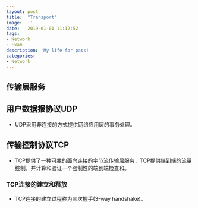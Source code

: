 ```yaml
---
layout:	post
title:	"Transport"
image:	''
date:	2019-01-01 11:12:52
tags:	
- Network
- Exam
description: 'My life for pass!'
categories:
- Network
---
```


<script type="text/javascript" src="../MathJax/MathJax.js?config=default"></script>

## 传输层服务

## 用户数据报协议UDP

* UDP采用非连接的方式提供网络应用层的事务处理。

## 传输控制协议TCP

* TCP提供了一种可靠的面向连接的字节流传输层服务，TCP提供端到端的流量控制，并计算和验证一个强制性的端到端检查和。

### TCP连接的建立和释放

- TCP连接的建立过程称为三次握手(3-way handshake)。



